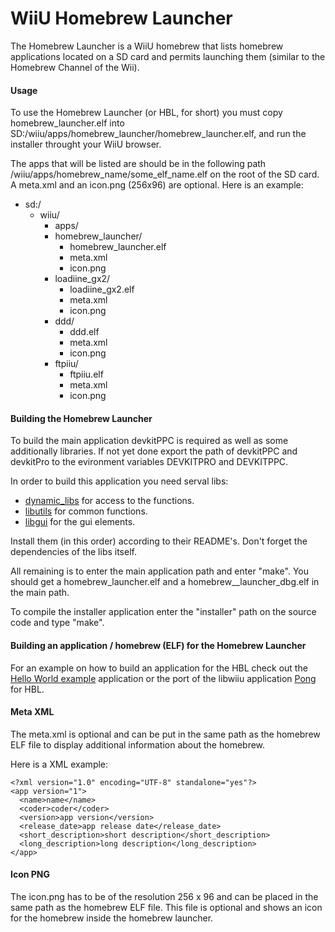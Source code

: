 # WiiU Homebrew Launcher

The Homebrew Launcher is a WiiU homebrew that lists homebrew applications located on a SD card and permits launching them (similar to the Homebrew Channel of the Wii).

#### Usage

To use the Homebrew Launcher (or HBL, for short) you must copy homebrew_launcher.elf into SD:/wiiu/apps/homebrew_launcher/homebrew_launcher.elf, and run the installer throught your WiiU browser.

The apps that will be listed are should be in the following path /wiiu/apps/homebrew_name/some_elf_name.elf on the root of the SD card. A meta.xml and an icon.png (256x96) are optional. Here is an example:

- sd:/
  - wiiu/
    - apps/
     - homebrew_launcher/
        - homebrew_launcher.elf
        - meta.xml
        - icon.png
     - loadiine_gx2/
       - loadiine_gx2.elf
       - meta.xml
       - icon.png
     - ddd/
       - ddd.elf
       - meta.xml
       - icon.png
     - ftpiiu/
       - ftpiiu.elf
       - meta.xml
       - icon.png

#### Building the Homebrew Launcher
To build the main application devkitPPC is required as well as some additionally libraries. If not yet done export the path of devkitPPC and devkitPro to the evironment variables DEVKITPRO and DEVKITPPC.

In order to build this application you need serval libs:

- [dynamic_libs](https://github.com/Maschell/dynamic_libs/tree/lib) for access to the functions.
- [libutils](https://github.com/Maschell/libutils) for common functions.
- [libgui](https://github.com/Maschell/libgui) for the gui elements.

Install them (in this order) according to their README's. Don't forget the dependencies of the libs itself.

All remaining is to enter the main application path and enter "make". You should get a homebrew_launcher.elf and a homebrew__launcher_dbg.elf in the main path.

To compile the installer application enter the "installer" path on the source code and type "make".

#### Building an application / homebrew (ELF) for the Homebrew Launcher 
For an example on how to build an application for the HBL check out the [Hello World example](https://github.com/dimok789/hello_world) application or the port of the libwiiu application [Pong](https://github.com/dimok789/pong_port) for HBL.

#### Meta XML

The meta.xml is optional and can be put in the same path as the homebrew ELF file to display additional information about the homebrew.

Here is a XML example:

    <?xml version="1.0" encoding="UTF-8" standalone="yes"?>
    <app version="1">
      <name>name</name>
      <coder>coder</coder>
      <version>app version</version>
      <release_date>app release date</release_date>
      <short_description>short description</short_description> 
      <long_description>long description</long_description> 
    </app>

#### Icon PNG
The icon.png has to be of the resolution 256 x 96 and can be placed in the same path as the homebrew ELF file. This file is optional and shows an icon for the homebrew inside the homebrew launcher.

